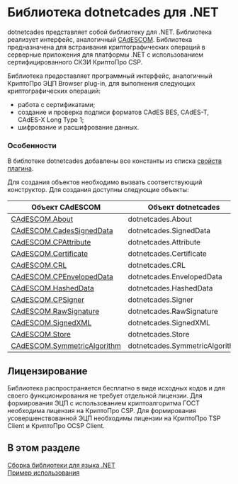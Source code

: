 Библиотека dotnetcades для .NET
===
dotnetcades представляет собой библиотеку для .NET. Библиотека реализует интерфейс, аналогичный [CAdESCOM](https://docs.cryptopro.ru/cades/reference/cadescom).
Библиотека предназначена для встраивания криптографических операций в серверные приложения для платформы .NET с использованием сертифицированного СКЗИ КриптоПро CSP.

Библиотека предоставляет программный интерфейс, аналогичный КриптоПро ЭЦП Browser plug-in, для выполнения следующих криптографических операций:
* работа с сертификатами;
* создание и проверка подписи форматов CAdES BES, CAdES-T, CAdES-X Long Type 1;
* шифрование и расшифрование данных.

### Особенности
В библотеке dotnetcades добавлены все константы из списка [свойств плагина](https://docs.cryptopro.ru/cades/plugin/plugin-methods?id=%d0%9a%d0%be%d0%bd%d1%81%d1%82%d0%b0%d0%bd%d1%82%d1%8b). 

Для создания объектов необходимо вызвать соответствующий конструктор. Для создания доступны следующие объекты:

|Объект CAdESCOM|Объект dotnetcades|
|-|-|
|[CAdESCOM.About](https://docs.cryptopro.ru/cades/reference/cadescom/cadescom_class/about)|dotnetcades.About|
|[CAdESCOM.CadesSignedData](https://docs.cryptopro.ru/cades/reference/cadescom/cadescom_class/cadessigneddata)|dotnetcades.SignedData|
|[CAdESCOM.CPAttribute](https://docs.cryptopro.ru/cades/reference/cadescom/cadescom_class/cpattribute)|dotnetcades.Attribute|
|[CAdESCOM.Certificate](https://docs.cryptopro.ru/cades/reference/cadescom/cadescom_class/cpcertificate)|dotnetcades.Certificate|
|[CAdESCOM.CRL](https://docs.cryptopro.ru/cades/reference/cadescom/cadescom_class/cpcrl)|dotnetcades.CRL|
|[CAdESCOM.CPEnvelopedData](https://docs.cryptopro.ru/cades/reference/cadescom/cadescom_class/cpenvelopeddata)|dotnetcades.EnvelopedData|
|[CAdESCOM.HashedData](https://docs.cryptopro.ru/cades/reference/cadescom/cadescom_class/cphasheddata)|dotnetcades.HashedData|
|[CAdESCOM.CPSigner](https://docs.cryptopro.ru/cades/reference/cadescom/cadescom_class/cpsigner)|dotnetcades.Signer|
|[CAdESCOM.RawSignature](https://docs.cryptopro.ru/cades/reference/cadescom/cadescom_class/rawsignature)|dotnetcades.RawSignature|
|[CAdESCOM.SignedXML](https://docs.cryptopro.ru/cades/reference/cadescom/cadescom_class/signedxml)|dotnetcades.SignedXML|
|[CAdESCOM.Store](https://docs.cryptopro.ru/cades/reference/cadescom/cadescom_class/store)|dotnetcades.Store|
|[CAdESCOM.SymmetricAlgorithm](https://docs.cryptopro.ru/cades/reference/cadescom/cadescom_class/symmetricalgorithm)|dotnetcades.SymmetricAlgorithm|

Лицензирование
---
Библиотека распространяется бесплатно в виде исходных кодов и для своего функционирования не требует отдельной лицензии.
Для формирования ЭЦП с использованием криптоалгоритма ГОСТ необходима лицензия на КриптоПро CSP. 
Для формирования усовершенствованной ЭЦП необходимы лицензии на КриптоПро TSP Client и КриптоПро OCSP Client.

В этом разделе
---
[Сборка библиотеки для языка .NET](/cades/dotnetcades/dotnetcades-build.md)<br/>
[Пример использования](/cades/dotnetcades/dotnetcades-samples.md)<br/>
